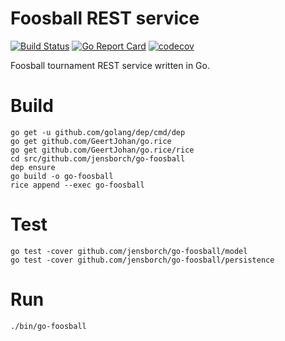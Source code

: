 # Foosball REST service

[![Build Status](https://travis-ci.org/jensborch/go-foosball.svg?branch=master)](https://travis-ci.org/jensborch/go-foosball) 
[![Go Report Card](https://goreportcard.com/badge/github.com/jensborch/go-foosball)](https://goreportcard.com/report/github.com/jensborch/go-foosball)
[![codecov](https://codecov.io/gh/jensborch/go-foosball/branch/master/graph/badge.svg)](https://codecov.io/gh/jensborch/go-foosball)

Foosball tournament REST service written in Go.

# Build

```
go get -u github.com/golang/dep/cmd/dep
go get github.com/GeertJohan/go.rice
go get github.com/GeertJohan/go.rice/rice
cd src/github.com/jensborch/go-foosball
dep ensure
go build -o go-foosball
rice append --exec go-foosball
```

# Test

```
go test -cover github.com/jensborch/go-foosball/model
go test -cover github.com/jensborch/go-foosball/persistence
```

# Run

```
./bin/go-foosball
```

